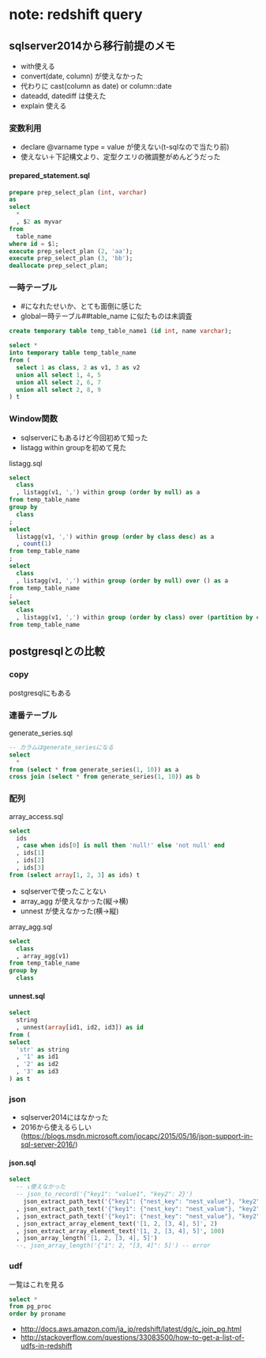 # note: redshift query
## sqlserver2014から移行前提のメモ

- with使える
- convert(date, column) が使えなかった
- 代わりに cast(column as date) or column::date
- dateadd, datediff は使えた
- explain 使える


### 変数利用
- declare @varname type = value が使えない(t-sqlなので当たり前)
- 使えない＋下記構文より、定型クエリの微調整がめんどうだった

#### prepared_statement.sql
```sql
prepare prep_select_plan (int, varchar)
as
select
  *
  , $2 as myvar
from
  table_name
where id = $1;
execute prep_select_plan (2, 'aa');
execute prep_select_plan (3, 'bb');
deallocate prep_select_plan;
```

### 一時テーブル
- #になれたせいか、とても面倒に感じた
- global一時テーブル##table_name に似たものは未調査

```sql
create temporary table temp_table_name1 (id int, name varchar);

select *
into temporary table temp_table_name
from (
  select 1 as class, 2 as v1, 3 as v2
  union all select 1, 4, 5
  union all select 2, 6, 7
  union all select 2, 8, 9
) t
```

### Window関数
- sqlserverにもあるけど今回初めて知った
- listagg within groupを初めて見た

listagg.sql

```sql
select
  class
  , listagg(v1, ',') within group (order by null) as a
from temp_table_name
group by
  class
;
select
  listagg(v1, ',') within group (order by class desc) as a
  , count(1)
from temp_table_name
;
select
  class
  , listagg(v1, ',') within group (order by null) over () as a
from temp_table_name
;
select
  class
  , listagg(v1, ',') within group (order by class) over (partition by class) as a
from temp_table_name
```


## postgresqlとの比較

### copy
postgresqlにもある

### 連番テーブル
generate_series.sql

```sql
-- カラムはgenerate_seriesになる
select
  *
from (select * from generate_series(1, 10)) as a
cross join (select * from generate_series(1, 10)) as b
```

### 配列
array_access.sql

```sql
select
  ids
  , case when ids[0] is null then 'null!' else 'not null' end
  , ids[1]
  , ids[2]
  , ids[3]
from (select array[1, 2, 3] as ids) t
```

- sqlserverで使ったことない
- array_agg が使えなかった(縦->横)
- unnest が使えなかった(横->縦)

array_agg.sql

```sql
select
  class
  , array_agg(v1)
from temp_table_name
group by
  class
```

#### unnest.sql
```sql
select
  string
  , unnest(array[id1, id2, id3]) as id
from (
select
  'str' as string
  , '1' as id1
  , '2' as id2
  , '3' as id3
) as t
```

### json
- sqlserver2014にはなかった
- 2016から使えるらしい (https://blogs.msdn.microsoft.com/jocapc/2015/05/16/json-support-in-sql-server-2016/)

#### json.sql
```sql
select
  -- ↓使えなかった
  -- json_to_record('{"key1": "value1", "key2": 2}')
    json_extract_path_text('{"key1": {"nest_key": "nest_value"}, "key2": 2}', 'key1', 'nest_key')
  , json_extract_path_text('{"key1": {"nest_key": "nest_value"}, "key2": 2}', 'key1')
  , json_extract_path_text('{"key1": {"nest_key": "nest_value"}, "key2": 2}', 'key100')
  , json_extract_array_element_text('[1, 2, [3, 4], 5]', 2)
  , json_extract_array_element_text('[1, 2, [3, 4], 5]', 100)
  , json_array_length('[1, 2, [3, 4], 5]')
  --, json_array_length('{"1": 2, "[3, 4]": 5]') -- error
```

### udf
一覧はこれを見る

```sql
select *
from pg_proc
order by proname
```

- http://docs.aws.amazon.com/ja_jp/redshift/latest/dg/c_join_pg.html
- http://stackoverflow.com/questions/33083500/how-to-get-a-list-of-udfs-in-redshift

